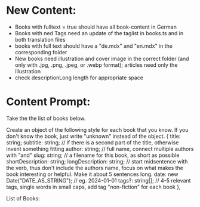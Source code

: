 


# New Content:

* Books with fulltext = true should have all book-content in German
* Books with ned Tags need an update of the taglist in books.ts and in both translation files
* books with full text should have a "de.mdx" and "en.mdx" in the corresponding folder
* New books need illustration and cover image in the correct folder (and only with .jpg, .png, .jpeg, or .webp format); articles need only the illustration
* check descriptionLong length for appropriate space



# Content Prompt:

Take the the list of books below.

 Create an object of the following style for each book that you know. If you don't know the book, just write "unknown" instead of the object.
{
    title: string;
    subtitle: string; // if there is a second part of the title, otherwise invent something fitting
    author: string; // full name, connect multiple authors with "and"
    slug: string; // a filename for this book, as short as possible
    shortDescription: string; 
    longDescription: string; // start midsentence with the verb, thus don't include the authors name, focus on what makes the book interesting or helpful. Make it about 5 sentences long.
    date: new Date("DATE_AS_STRING"); // eg. 2024-01-01
    tags?: string[]; // 4-5 relevant tags, single words in small caps, add tag "non-fiction" for each book
}, 

List of Books: